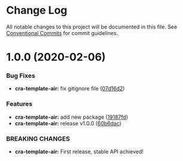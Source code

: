 # Change Log

All notable changes to this project will be documented in this file.
See [Conventional Commits](https://conventionalcommits.org) for commit guidelines.

# 1.0.0 (2020-02-06)

### Bug Fixes

- **cra-template-air:** fix gitignore file ([07d16d2](https://github.com/RWS-NL/air-node-packages/commit/07d16d265ba8929e864ecae766186e58323ad8d4))

### Features

- **cra-template-air:** add new package ([19187fd](https://github.com/RWS-NL/air-node-packages/commit/19187fdddaced43660b6562b46c2548c32cd24dc))
- **cra-template-air:** release v1.0.0 ([60b6dac](https://github.com/RWS-NL/air-node-packages/commit/60b6dac5294b722278652bea413e66a8d33bfe4c))

### BREAKING CHANGES

- **cra-template-air:** First release, stable API achieved!
